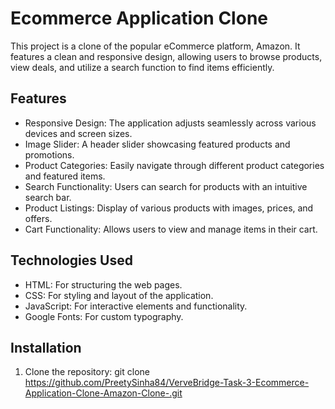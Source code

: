# Ecommerce Application Clone

This project is a clone of the popular eCommerce platform, Amazon. It features a clean and responsive design, allowing users to browse products, view deals, and utilize a search function to find items efficiently.

## Features

- Responsive Design: The application adjusts seamlessly across various devices and screen sizes.
- Image Slider: A header slider showcasing featured products and promotions.
- Product Categories: Easily navigate through different product categories and featured items.
- Search Functionality: Users can search for products with an intuitive search bar.
- Product Listings: Display of various products with images, prices, and offers.
- Cart Functionality: Allows users to view and manage items in their cart.

## Technologies Used

- HTML: For structuring the web pages.
- CSS: For styling and layout of the application.
- JavaScript: For interactive elements and functionality.
- Google Fonts: For custom typography.

## Installation

1. Clone the repository:
   git clone https://github.com/PreetySinha84/VerveBridge-Task-3-Ecommerce-Application-Clone-Amazon-Clone-.git